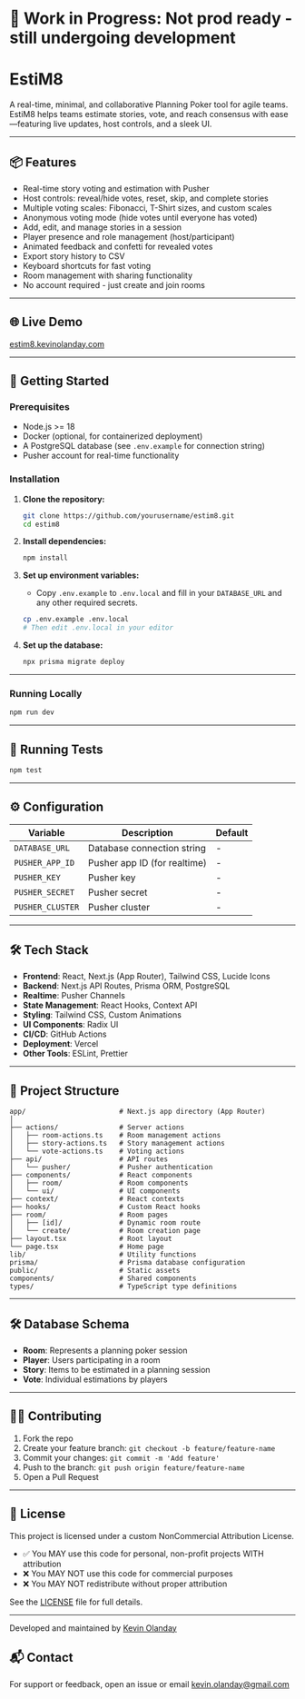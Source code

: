 # 🚧 Work in Progress: Not prod ready - still undergoing development

# EstiM8

A real-time, minimal, and collaborative Planning Poker tool for agile teams. EstiM8 helps teams estimate stories, vote, and reach consensus with ease—featuring live updates, host controls, and a sleek UI.

---

## 📦 Features

- Real-time story voting and estimation with Pusher
- Host controls: reveal/hide votes, reset, skip, and complete stories
- Multiple voting scales: Fibonacci, T-Shirt sizes, and custom scales
- Anonymous voting mode (hide votes until everyone has voted)
- Add, edit, and manage stories in a session
- Player presence and role management (host/participant)
- Animated feedback and confetti for revealed votes
- Export story history to CSV
- Keyboard shortcuts for fast voting
- Room management with sharing functionality
- No account required - just create and join rooms

---

## 🌐 Live Demo

[estim8.kevinolanday.com](https://estim8.kevinolanday.com/)

---

## 🚀 Getting Started

### Prerequisites

- Node.js >= 18
- Docker (optional, for containerized deployment)
- A PostgreSQL database (see `.env.example` for connection string)
- Pusher account for real-time functionality


### Installation

1. **Clone the repository:**
   ```bash
   git clone https://github.com/yourusername/estim8.git
   cd estim8
   ```

2. **Install dependencies:**
   ```bash
   npm install
   ```

3. **Set up environment variables:**
   - Copy `.env.example` to `.env.local` and fill in your `DATABASE_URL` and any other required secrets.

   ```bash
   cp .env.example .env.local
   # Then edit .env.local in your editor
   ```

4. **Set up the database:**
   ```bash
   npx prisma migrate deploy
   ```

---

### Running Locally

```bash
npm run dev
```

---

## 🧲 Running Tests

```bash
npm test
```

---

## ⚙️ Configuration

| Variable           | Description                   | Default     |
|--------------------|-------------------------------|-------------|
| `DATABASE_URL`     | Database connection string    | -           |
| `PUSHER_APP_ID`    | Pusher app ID (for realtime)  | -           |
| `PUSHER_KEY`       | Pusher key                    | -           |
| `PUSHER_SECRET`    | Pusher secret                 | -           |
| `PUSHER_CLUSTER`   | Pusher cluster                | -           |

---

## 🛠️ Tech Stack

- **Frontend**: React, Next.js (App Router), Tailwind CSS, Lucide Icons
- **Backend**: Next.js API Routes, Prisma ORM, PostgreSQL
- **Realtime**: Pusher Channels
- **State Management**: React Hooks, Context API
- **Styling**: Tailwind CSS, Custom Animations
- **UI Components**: Radix UI
- **CI/CD**: GitHub Actions
- **Deployment**: Vercel
- **Other Tools**: ESLint, Prettier

---

## 📂 Project Structure

```
app/                       # Next.js app directory (App Router)
│
├── actions/               # Server actions
│   ├── room-actions.ts    # Room management actions
│   ├── story-actions.ts   # Story management actions
│   └── vote-actions.ts    # Voting actions
├── api/                   # API routes
│   └── pusher/            # Pusher authentication
├── components/            # React components
│   ├── room/              # Room components
│   └── ui/                # UI components
├── context/               # React contexts
├── hooks/                 # Custom React hooks
├── room/                  # Room pages
│   ├── [id]/              # Dynamic room route
│   └── create/            # Room creation page
├── layout.tsx             # Root layout
└── page.tsx               # Home page
lib/                       # Utility functions
prisma/                    # Prisma database configuration
public/                    # Static assets
components/                # Shared components
types/                     # TypeScript type definitions
```

---


## 🛠️ Database Schema

- **Room**: Represents a planning poker session
- **Player**: Users participating in a room
- **Story**: Items to be estimated in a planning session
- **Vote**: Individual estimations by players

---


## 🧑‍💻 Contributing

1. Fork the repo
2. Create your feature branch: `git checkout -b feature/feature-name`
3. Commit your changes: `git commit -m 'Add feature'`
4. Push to the branch: `git push origin feature/feature-name`
5. Open a Pull Request

---

## 📄 License

This project is licensed under a custom NonCommercial Attribution License.

- ✅ You MAY use this code for personal, non-profit projects WITH attribution
- ❌ You MAY NOT use this code for commercial purposes
- ❌ You MAY NOT redistribute without proper attribution

See the [LICENSE](LICENSE) file for full details.

---

Developed and maintained by [Kevin Olanday](kevinolanday.com)

## 📬 Contact

For support or feedback, open an issue or email [kevin.olanday@gmail.com](mailto:kevin.olanday@gmail.com)
